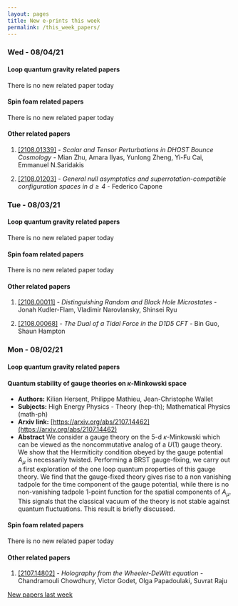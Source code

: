 ```yaml
---
layout: pages
title: New e-prints this week
permalink: /this_week_papers/
---
```




### Wed - 08/04/21

#### Loop quantum gravity related papers

There is no new related paper today 

#### Spin foam related papers

There is no new related paper today 



#### Other related papers

1. [[2108.01339]](https://arxiv.org/abs/2108.01339) - *Scalar and Tensor Perturbations in DHOST Bounce Cosmology* - Mian Zhu, Amara Ilyas, Yunlong Zheng, Yi-Fu Cai, Emmanuel N.Saridakis

1. [[2108.01203]](https://arxiv.org/abs/2108.01203) - *General null asymptotics and superrotation-compatible configuration  spaces in $d\ge4$* - Federico Capone



### Tue - 08/03/21

#### Loop quantum gravity related papers

There is no new related paper today 

#### Spin foam related papers

There is no new related paper today 



#### Other related papers

1. [[2108.00011]](https://arxiv.org/abs/2108.00011) - *Distinguishing Random and Black Hole Microstates* - Jonah Kudler-Flam, Vladimir Narovlansky, Shinsei Ryu

1. [[2108.00068]](https://arxiv.org/abs/2108.00068) - *The Dual of a Tidal Force in the D1D5 CFT* - Bin Guo, Shaun Hampton



### Mon - 08/02/21

#### Loop quantum gravity related papers

#### **Quantum stability of gauge theories on $κ$-Minkowski space**
 - **Authors:** Kilian Hersent, Philippe Mathieu, Jean-Christophe Wallet
 - **Subjects:** High Energy Physics - Theory (hep-th); Mathematical Physics (math-ph)
 - **Arxiv link:** [https://arxiv.org/abs/2107.14462](https://arxiv.org/abs/2107.14462)
 - **Abstract**
 We consider a gauge theory on the 5-d $\kappa$-Minkowski which can be viewed as the noncommutative analog of a $U(1)$ gauge theory. We show that the Hermiticity condition obeyed by the gauge potential $A_\mu$ is necessarily twisted. Performing a BRST gauge-fixing, we carry out a first exploration of the one loop quantum properties of this gauge theory. We find that the gauge-fixed theory gives rise to a non vanishing tadpole for the time component of the gauge potential, while there is no non-vanishing tadpole 1-point function for the spatial components of $A_\mu$. This signals that the classical vacuum of the theory is not stable against quantum fluctuations. This result is briefly discussed. 

#### Spin foam related papers

There is no new related paper today 



#### Other related papers

1. [[2107.14802]](https://arxiv.org/abs/2107.14802) - *Holography from the Wheeler-DeWitt equation* - Chandramouli Chowdhury, Victor Godet, Olga Papadoulaki, Suvrat Raju






[New papers last week]({{site.url}}/archived/weekly/pre-print/2021/08/02/archived_weekly_papers.html)
